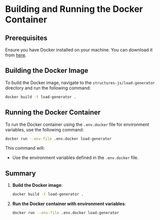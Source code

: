 # Building and Running the Docker Container

## Prerequisites

Ensure you have Docker installed on your machine. You can download it from [here](https://www.docker.com/products/docker-desktop).

## Building the Docker Image

To build the Docker image, navigate to the `structures-js/load-generator` directory and run the following command:

```sh
docker build -t load-generator .
```

## Running the Docker Container

To run the Docker container using the `.env.docker` file for environment variables, use the following command:

```sh
docker run --env-file .env.docker load-generator
```

This command will:

- Use the environment variables defined in the `.env.docker` file.

## Summary

1. **Build the Docker image**:
    ```sh
    docker build -t load-generator .
    ```

2. **Run the Docker container with environment variables**:
    ```sh
    docker run --env-file .env.docker load-generator
    ```

